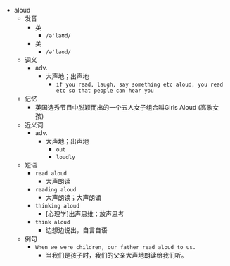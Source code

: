 - aloud
  - 发音
    - 英
      - `/ə'laʊd/`
    - 美
      - `/ə'laʊd/`
  - 词义
    - adv.
      - 大声地；出声地
        - `if you read, laugh, say something etc aloud, you read etc so that people can hear you`
  - 记忆
    - 英国选秀节目中脱颖而出的一个五人女子组合叫Girls Aloud (高歌女孩)
  - 近义词
    - adv.
      - 大声地；出声地
        - `out`
        - `loudly`
  - 短语
    - `read aloud`
      - 大声朗读 
    - `reading aloud`
      - 大声朗读；大声朗诵 
    - `thinking aloud`
      - [心理学]出声思维；放声思考 
    - `think aloud`
      - 边想边说出，自言自语 
  - 例句
    - `When we were children, our father read aloud to us.`
      - 当我们是孩子时，我们的父亲大声地朗读给我们听。

